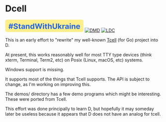 # Dcell

[![Stand With Ukraine](https://raw.githubusercontent.com/vshymanskyy/StandWithUkraine/main/badges/StandWithUkraine.svg)](https://stand-with-ukraine.pp.ua)
[![DMD](https://img.shields.io/github/workflow/status/gdamore/dcell/dmd?logoColor=grey&logo=D&label=)](https://github.com/gdamore/dcell/actions/workflows/dmd.yml)
[![LDC](https://img.shields.io/github/workflow/status/gdamore/dcell/ldc?logoColor=grey&logo=llvm&label=)](https://github.com/gdamore/dcell/actions/workflows/ldc.yml)

This is an early effort to "rewrite" my well-known
[Tcell](https://github.com/gdamore/tcell) (for Go)
project into D.

At present, this works reasonably well for most TTY type devices
(think xterm, Terminal, Term2, etc) on Posix (Linux, macOS, etc)
systems.

Windows support is missing.

It supports most of the things that Tcell supports.  The API is
subject to change, as I'm working on improving this.

The demos/ directory has a few demo programs which might be
interesting.  These were ported from Tcell.

This effort was done principally to learn D, but hopefully it may
someday later be useless because it appears that D does not have an
analog for tcell.
